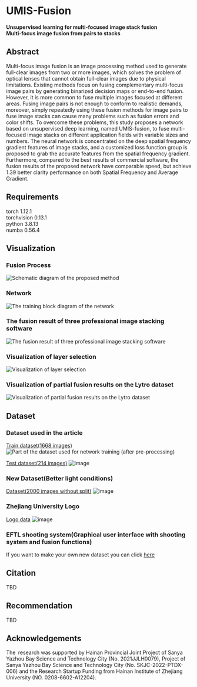 # UMIS-Fusion
**Unsupervised learning for multi-focused image stack fusion**\
**Multi-focus image fusion from pairs to stacks**
## Abstract
Multi-focus image fusion is an image processing method used to generate full-clear images from two or more images, which solves the problem of optical lenses that cannot obtain full-clear images due to physical limitations. Existing methods focus on fusing complementary multi-focus image pairs by generating binarized decision maps or end-to-end fusion. However, it is more common to fuse multiple images focused at different areas. Fusing image pairs is not enough to conform to realistic demands, moreover, simply repeatedly using these fusion methods for image pairs to fuse image stacks can cause many problems such as fusion errors and color shifts. To overcome these problems, this study proposes a network based on unsupervised deep learning, named UMIS-fusion, to fuse multi-focused image stacks on different application fields with variable sizes and numbers. The neural network is concentrated on the deep spatial frequency gradient features of image stacks, and a customized loss function group is proposed to grab the accurate features from the spatial frequency gradient. Furthermore, compared to the best results of commercial software, the fusion results of the proposed network have comparable speed, but achieve 1.39 better clarity performance on both Spatial Frequency and Average Gradient.

## Requirements
torch 1.12.1\
torchvision 0.13.1\
python 3.8.13\
numba 0.56.4
## Visualization
### Fusion Process
![Schematic diagram of the proposed method](https://github.com/Xinzhe99/UMIS-Fusion/assets/113503163/60129bba-e83d-41b3-b72f-9e5aa6e563f5)
### Network
![The training block diagram of the network](https://github.com/Xinzhe99/UMIS-Fusion/assets/113503163/0cba1928-951d-4c90-9677-15313e86e4d0)
### The fusion result of three professional image stacking software
![The fusion result of three professional image stacking software](https://github.com/Xinzhe99/UMIS-Fusion/assets/113503163/966d4ad9-612b-4768-a860-f7096b79b101)
### Visualization of layer selection
![Visualization of layer selection](https://github.com/Xinzhe99/UMIS-Fusion/assets/113503163/6ce3a438-05b4-4aab-8179-5f9cf5afce1f)
### Visualization of partial fusion results on the Lytro dataset
![Visualization of partial fusion results on the Lytro dataset](https://github.com/Xinzhe99/UMIS-Fusion/assets/113503163/52c8d287-36f1-41c7-8ebb-63dedbd29456)

## Dataset
### Dataset used in the article
[Train dataset(1668 images)](https://pan.baidu.com/s/1QOToaNdLFY9kj_8YlqB_jw?pwd=8888)\
![Part of the dataset used for network training (after pre-processing)](https://github.com/Xinzhe99/UMIS-Fusion/assets/113503163/f1648315-5ad4-4af8-b2e9-6bc82e4de4fb)

[Test dataset(214 images)](https://pan.baidu.com/s/1agQvFWlkx-tNA_h_nZDKSA?pwd=8888)
![image](https://github.com/Xinzhe99/UMIS-Fusion/assets/113503163/a45b8085-0704-40f2-b044-062d7dc02d44)

### New Dataset(Better light conditions)
[Dataset(2000 images without split)](https://pan.baidu.com/s/1KdytgF-v43MdzROpdw7Lsw?pwd=8888)
![image](https://github.com/Xinzhe99/UMIS-Fusion/assets/113503163/64e7233e-d292-45de-bc98-669a7a07c0ff)

### Zhejiang University Logo
[Logo data](https://pan.baidu.com/s/1Y0Dj932wiY3yePyfeEUT-A?pwd=8888)
![image](https://github.com/Xinzhe99/UMIS-Fusion/assets/113503163/d8d1122f-e369-4407-8d5f-66547eac059c)

### EFTL shooting system(Graphical user interface with shooting system and fusion functions)
If you want to make your own new dataset you can click [here](https://github.com/Xinzhe99/EFTL-System)

## Citation
TBD
## Recommendation
TBD
## Acknowledgements
The research was supported by Hainan Provincial Joint Project of Sanya Yazhou Bay Science and Technology City (No. 2021JJLH0079), Project of Sanya Yazhou Bay Science and Technology City (No. SKJC-2022-PTDX-006) and the Research Startup Funding from Hainan Institute of Zhejiang University (NO. 0208-6602-A12204). 
